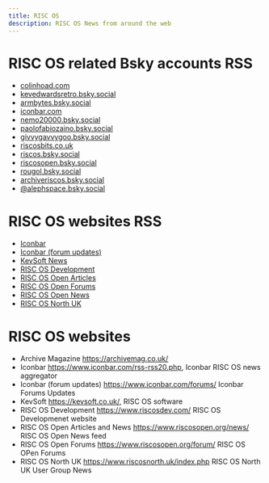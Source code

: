 ```yaml
---
title: RISC OS
description: RISC OS News from around the web
---
```


# RISC OS related Bsky accounts RSS

- [colinhoad.com](https://bsky.app/profile/did:plc:fspcx32r4ektlhvhf6e7goh2/rss "Colin Hoad on Bsky")
- [kevedwardsretro.bsky.social](https://bsky.app/profile/did:plc:io6owsze2yxsfsl2cd7znmik/rss "Kevin Edwards on Bsky")
- [armbytes.bsky.social](https://bsky.app/profile/did:plc:dwfxyvdv4do6nh2nxpeuhchh/rss "ARM Bytes on Bsky")
- [iconbar.com](https://bsky.app/profile/did:plc:gu36an7j4b2ck74blgn5eox6/rss "IconBar on Bsky")
- [nemo20000.bsky.social](https://bsky.app/profile/did:plc:iimd7g74rssohysfgvdvgkmn/rss "Nemo 2000 on Bsky")
- [paolofabiozaino.bsky.social](https://bsky.app/profile/did:plc:rkxyi6vbupvkgetuir5ljywn/rss "Paolo Fabio Zaino on Bsky")
- [givvygavvygoo.bsky.social](https://bsky.app/profile/did:plc:u6srdtx7nxcymlrozzxkj234/rss "Gavin Crawford on Bsky")
- [riscosbits.co.uk](https://bsky.app/profile/did:plc:la2htv4hkumsun6qyecwejli/rss "RISCOSBits on Bsky")
- [riscos.bsky.social](https://bsky.app/profile/did:plc:5ugs4tgjdxjxjvxhmdpza2fq/rss "RISC OS on Bsky")
- [riscosopen.bsky.social](https://bsky.app/profile/did:plc:e3k7odasqhsg6xfgfkvovpsb/rss "RISC OS Open on Bsky")
- [rougol.bsky.social](https://bsky.app/profile/did:plc:qc7wakonwzdm2lqkgax4zatd/rss "RISC OS London on Bsky")
- [archiveriscos.bsky.social](https://bsky.app/profile/did:plc:3nemd4ccpca5uxluat5znw4s/rss "Archive Magazine on Bsky")
- [@alephspace.bsky.social](https://bsky.app/profile/did:plc:6e6hyubsieooaqyrh4smwbm5/rss "Tom Pickering on Bsky")
    
# RISC OS websites RSS

- [Iconbar](https://www.iconbar.com/rss-rss20.php "Iconbar RISC OS news aggregator")
- [Iconbar (forum updates)](https://www.iconbar.com/forums/rss-rss20.php "Iconbar Forums Updates")
- [KevSoft News](https://kevsoft.wordpress.com/feed/ "KevSoft News")
- [RISC OS Development](https://www.riscosdev.com/feed/ "RISC OS Developmenet website")
- [RISC OS Open Articles](https://www.riscosopen.org/news/xml/rss20/feed/feed.xml.rss20 "RISC OS Open Articles feed")
- [RISC OS Open Forums](https://www.riscosopen.org/forum/posts.rss "RISC OS OPen Forums")
- [RISC OS Open News](https://www.riscosopen.org/news/xml/rss20/feed/feed.xml.rss20 "RISC OS Open News feed")
- [RISC OS North UK](https://www.riscosnorth.uk/index.php/feed/ "RISC OS North UK User Group News")

# RISC OS websites

- Archive Magazine <https://archivemag.co.uk/>
- Iconbar <https://www.iconbar.com/rss-rss20.php>, Iconbar RISC OS news aggregator
- Iconbar (forum updates) <https://www.iconbar.com/forums/> Iconbar Forums Updates
- KevSoft <https://kevsoft.co.uk/>, RISC OS software
- RISC OS Development <https://www.riscosdev.com/> RISC OS Developmenet website
- RISC OS Open Articles and News <https://www.riscosopen.org/news/> RISC OS Open News feed
- RISC OS Open Forums <https://www.riscosopen.org/forum/> RISC OS OPen Forums
- RISC OS North UK <https://www.riscosnorth.uk/index.php> RISC OS North UK User Group News
